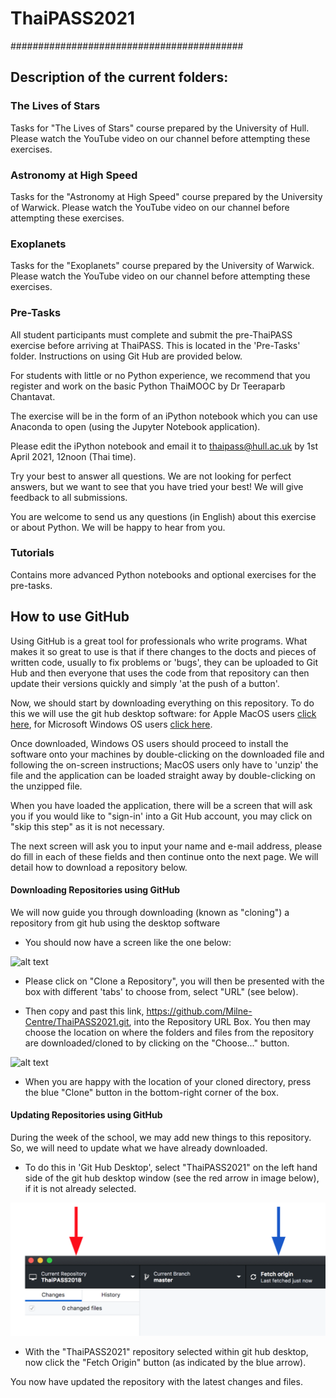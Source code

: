 # ThaiPASS2021


##########################################



## Description of the current folders:

### The Lives of Stars
Tasks for "The Lives of Stars" course prepared by the University of Hull. Please watch the YouTube video on our channel before attempting these exercises.

### Astronomy at High Speed
Tasks for the "Astronomy at High Speed" course prepared by the University of Warwick. Please watch the YouTube video on our channel before attempting these exercises.

### Exoplanets
Tasks for the "Exoplanets" course prepared by the University of Warwick. Please watch the YouTube video on our channel before attempting these exercises.

### Pre-Tasks
All student participants must complete and submit the pre-ThaiPASS exercise before arriving at ThaiPASS. This is located in the 'Pre-Tasks' folder. Instructions on using Git Hub are provided below. 

For students with little or no Python experience, we recommend that you register and work on the basic Python ThaiMOOC by Dr Teeraparb Chantavat.

The exercise will be in the form of an iPython notebook which you can use Anaconda to open (using the Jupyter Notebook application).

Please edit the iPython notebook and email it to thaipass@hull.ac.uk  by 1st April 2021, 12noon (Thai time).

Try your best to answer all questions. We are not looking for perfect answers, but we want to see that you have tried your best! We will give feedback to all submissions.

You are welcome to send us any questions (in English) about this exercise or about Python. We will be happy to hear from you. 

### Tutorials
Contains more advanced Python notebooks and optional exercises for the pre-tasks.



## How to use GitHub

Using GitHub is a great tool for professionals who write programs. What makes it so great to use is that if there changes to the docts and pieces of written code, usually to fix problems or 'bugs', they can be uploaded to Git Hub and then everyone that uses the code from that repository can then update their versions quickly and simply 'at the push of a button'.

Now, we should start by downloading everything on this repository. To do this we will use the git hub desktop software: for Apple MacOS users [click here](https://central.github.com/deployments/desktop/desktop/latest/darwin "Git Hub MacOS"), for Microsoft Windows OS users [click here](https://central.github.com/deployments/desktop/desktop/latest/win32 "Git Hub Windows OS"). 

Once downloaded, Windows OS users should proceed to install the software onto your machines by double-clicking on the downloaded file and following the on-screen instructions; MacOS users only have to 'unzip' the file and the application can be loaded straight away by double-clicking on the unzipped file. 

When you have loaded the application, there will be a screen that will ask you if you would like to "sign-in' into a Git Hub account, you may click on "skip this step" as it is not necessary.

The next screen will ask you to input your name and e-mail address, please do fill in each of these fields and then continue onto the next page. We will detail how to download a repository below. 

#### Downloading Repositories using GitHub 

We will now guide you through downloading (known as "cloning") a repository from git hub using the desktop software

- You should now have a screen like the one below: 

![alt text](https://github.com/Milne-Centre/ThaiPASS2018/blob/master/ExampleOne.png "Screenshot of Git Hub GUI")

- Please click on "Clone a Repository", you will then be presented with the box with different 'tabs' to choose from, select "URL" (see below). 

- Then copy and past this link, https://github.com/Milne-Centre/ThaiPASS2021.git, into the Repository URL Box. You then may choose the location on where the folders and files from the repository are downloaded/cloned to by clicking on the "Choose..." button.

![alt text](https://github.com/Milne-Centre/ThaiPASS2018/blob/master/ExampleTwo.png "Screenshot of Clone a Repository Box GUI")

- When you are happy with the location of your cloned directory, press the blue "Clone" button in the bottom-right corner of the box.

#### Updating Repositories using GitHub

During the week of the school, we may add new things to this repository. So, we will need to update what we have already downloaded.

- To do this in 'Git Hub Desktop', select "ThaiPASS2021" on the left hand side of the git hub desktop window (see the red arrow in image below), if it is not already selected.

![alt text](https://github.com/Milne-Centre/ThaiPASS2018/blob/master/updateghrepos.png "Screenshot of Updating a Repository with GUI")

- With the "ThaiPASS2021" repository selected within git hub desktop, now click the "Fetch Origin" button (as indicated by the blue arrow).

You now have updated the repository with the latest changes and files.









